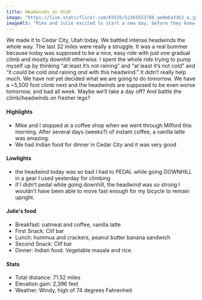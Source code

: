 ```yaml
---
title: Headwinds in Utah
image: "https://live.staticflickr.com/65535/52365553788_ae0e6a33b3_o.jpg"
imageAlt: "Mike and Julie excited to start a new day, before they knew about the headwinds waiting for them"
---
```

We made it to Cedar City, Utah today. We battled intense headwinds the whole way. The last 32 miles were really a struggle. It was a real bummer because today was supposed to be a nice, easy ride with just one gradual climb and mostly downhill otherwise. 
I spent the whole ride trying to pump myself up by thinking “at least it’s not raining” and “at least it’s not cold” and “it could be cold _and_ raining _and_ with this headwind.” It didn’t really help much. 
We have not yet decided what we are going to do tomorrow. We have a ~5,500 foot climb next and the headwinds are supposed to be even worse tomorrow, and bad all week. Maybe we’ll take a day off? And battle the climb/headwinds on fresher legs? 

#### Highlights
- Mike and I stopped at a coffee shop when we went through Milford this morning. After several days (weeks?) of instant coffee, a vanilla latte was amazing. 
- We had Indian food for dinner in Cedar City and it was very good 

#### Lowlights
- the headwind today was so bad I had to PEDAL while going DOWNHILL in a gear I used yesterday for climbing
- if I didn’t pedal while going downhill, the headwind was so strong I wouldn’t have been able to move fast enough for my bicycle to remain upright. 

#### Julie's food
- Breakfast: oatmeal and coffee, vanilla latte 
- First Snack: Clif bar
- Lunch: hummus and crackers, peanut butter banana sandwich
- Second Snack: Clif bar
- Dinner: Indian food. Vegetable masala and rice. 

#### Stats
- Total distance: 71.52 miles
- Elevation gain: 2,396 feet
- Weather: Windy, high of 74 degrees Fahrenheit
